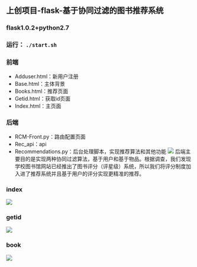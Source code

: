 ## 上创项目-flask-基于协同过滤的图书推荐系统

### flask1.0.2+python2.7

### 运行： ``./start.sh``

### 前端
* Adduser.html：新用户注册
* Base.html：主体背景
* Books.html：推荐页面
* Getid.html：获取id页面
* Index.html：主页面

### 后端
* RCM-Front.py：路由配置页面
* Rec_api：api
* Recommendations.py：后台处理脚本，实现推荐算法和其他功能
![](https://i.imgur.com/Diepeh8.png)
后端主要目的是实现两种协同过滤算法，基于用户和基于物品。根据调查，我们发现学校图书馆网站已经推出了图书评分（评星级）系统，所以我们将评分制度加入进了推荐系统并且基于用户的评分实现更精准的推荐。

### index
![](https://i.imgur.com/qQzDCp0.png)

### getid
![](https://i.imgur.com/Si4F50G.png)

### book
![](https://i.imgur.com/KbTEOWP.png)
